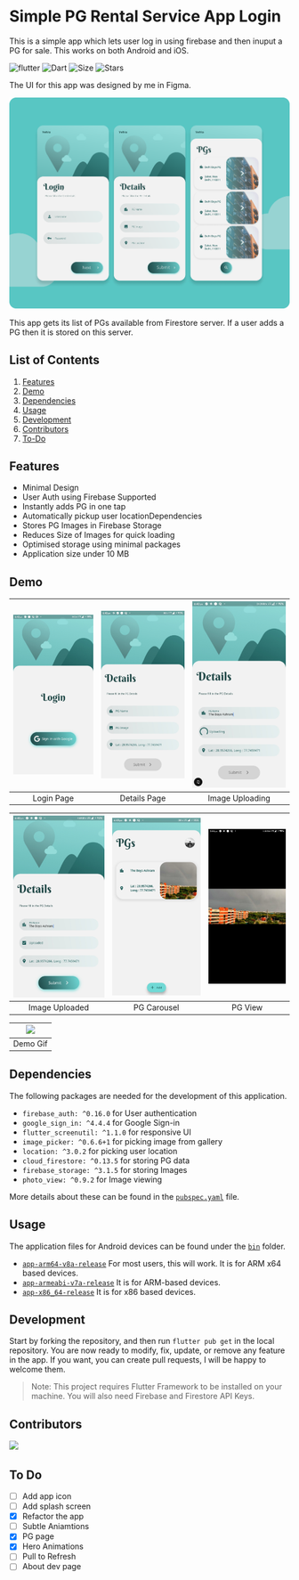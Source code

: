 # Simple PG Rental Service App Login

This is a simple app which lets user log in using firebase and then inuput a PG for sale. This works on both Android and iOS.


![flutter](https://img.shields.io/badge/Flutter-Framework-green?logo=flutter)
![Dart](https://img.shields.io/badge/Dart-Language-blue?logo=dart)
![Size](https://img.shields.io/github/repo-size/LiquidatorCoder/simple-flutter-login?color=green)
![Stars](https://img.shields.io/github/stars/LiquidatorCoder/simple-flutter-login?color=blue)

The UI for this app was designed by me in Figma.

![pg_app UI Mockup](demo/design.png)

This app gets its list of PGs available from Firestore server. If a user adds a PG then it is stored on this server.

## List of Contents

1. [Features](#features)
2. [Demo](#demo)
3. [Dependencies](#dependencies)
4. [Usage](#usage)
5. [Development](#development)
6. [Contributors](#contributors)
7. [To-Do](#todemoDependencies-do)

## Features

- Minimal Design
- User Auth using Firebase Supported
- Instantly adds PG in one tap
- Automatically pickup user locationDependencies
- Stores PG Images in Firebase Storage
- Reduces Size of Images for quick loading
- Optimised storage using minimal packages
- Application size under 10 MB

## Demo


| ![](demo/1.jpg) | ![](demo/2.jpg) | ![](demo/3.jpg)    |
| :-------------: | :-------------: | :-------------:    |
|   Login Page    |  Details Page   |  Image Uploading   |

| ![](demo/4.jpg) | ![](demo/5.jpg) | ![](demo/6.jpg) |
| :-------------: | :-------------: | :-------------: |
| Image Uploaded  |  PG Carousel    |      PG View    |

| ![](demo/demo.gif) |
| :----------------: |
|     Demo Gif       |

## Dependencies

The following packages are needed for the development of this application.

- `firebase_auth: ^0.16.0` for User authentication
- `google_sign_in: ^4.4.4` for Google Sign-in
- `flutter_screenutil: ^1.1.0` for responsive UI
- `image_picker: ^0.6.6+1` for picking image from gallery
- `location: ^3.0.2` for picking user location
- `cloud_firestore: ^0.13.5` for storing PG data
- `firebase_storage: ^3.1.5` for storing Images
- `photo_view: ^0.9.2` for Image viewing

More details about these can be found in the [`pubspec.yaml`](https://github.com/LiquidatorCoder/simple-flutter-login/tree/master/pubspec.yaml) file.

## Usage

The application files for Android devices can be found under the [`bin`](https://github.com/LiquidatorCoder/simple-flutter-login/tree/master/bin) folder.
- [`app-arm64-v8a-release`](/bin/app-arm64-v8a-release.apk) For most users, this will work. It is for ARM x64 based devices.
- [`app-armeabi-v7a-release`](/bin/app-armeabi-v7a-release.apk) It is for ARM-based devices.
- [`app-x86_64-release`](/bin/app-x86_64-release.apk) It is for x86 based devices.


## Development

Start by forking the repository, and then run `flutter pub get` in the local repository. You are now ready to modify, fix, update, or remove any feature in the app. If you want, you can create pull requests, I will be happy to welcome them.
>Note: This project requires Flutter Framework to be installed on your machine. You will also need Firebase and Firestore API Keys.

## Contributors

<a href="https://github.com/LiquidatorCoder/simple-flutter-login/graphs/contributors">
  <img src="https://contributors-img.web.app/image?repo=LiquidatorCoder/simple-flutter-login" />
</a>

## To Do

- [ ] Add app icon
- [ ] Add splash screen
- [x] Refactor the app
- [ ] Subtle Aniamtions
- [x] PG page
- [x] Hero Animations
- [ ] Pull to Refresh
- [ ] About dev page